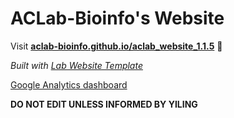 
# ACLab-Bioinfo's Website

Visit **[aclab-bioinfo.github.io/aclab_website_1.1.5](https://aclab-bioinfo.github.io/aclab_website_1.1.5)** 🚀

_Built with [Lab Website Template](https://greene-lab.gitbook.io/lab-website-template-docs)_

[Google Analytics dashboard](https://analytics.google.com/analytics/web/?utm_source=marketingplatform.google.com&utm_medium=et&utm_campaign=marketingplatform.google.com%2Fabout%2Fanalytics%2F#/p415674119/reports/intelligenthome)

**DO NOT EDIT UNLESS INFORMED BY YILING**
